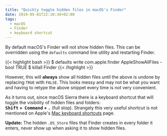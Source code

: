 ```yaml
---
title: "Quickly toggle hidden files in macOS's Finder"
date: 2019-05-01T22:10:34+02:00
tags:
  - macOS
  - Finder
  - keyboard shortcut
---
```


By default macOS's Finder will not show hidden files. This can be overridden
using the `defaults` command line utility and restarting Finder.

{{< highlight bash >}}
$ defaults write com.apple.finder AppleShowAllFiles -bool TRUE
$ killall Finder
{{< /highlight >}}

However, this will **always** show all hidden files until the above is undone
by replacing `TRUE` with `FALSE`. This looks messy and may not be what you want
and having to retype the above snippet every time is not very convenient.

As it turns out, since macOS Sierra there is a keyboard shortcut that will
toggle the visibility of hidden files and folders:  
**<kbd>Shift</kbd>&nbsp;+&nbsp; <kbd>Command</kbd>&nbsp;+&nbsp;<kbd>.</kbd>**
(full stop). Strangely this very useful shortcut is not mentioned on Apple's
[Mac keyboard shortcuts](https://support.apple.com/en-us/HT201236#finder) page.

**Update:** The hidden `.DS_Store` files that Finder creates in every folder it
enters, never show up when asking it to show hidden files.
